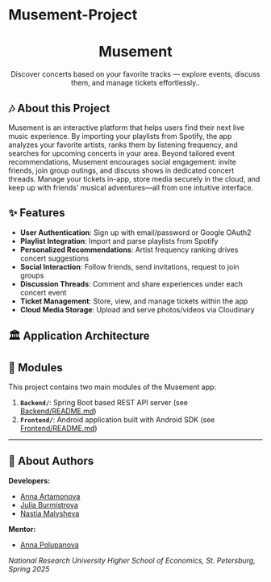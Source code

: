 # Musement-Project

<div align="center">
  <h1>Musement</h1>
  <p>Discover concerts based on your favorite tracks — explore events, discuss them, and manage tickets effortlessly..</p>
</div>

## 🎶 About this Project

Musement is an interactive platform that helps users find their next live music experience. By importing your playlists from Spotify, the app analyzes your favorite artists, ranks them by listening frequency, and searches for upcoming concerts in your area. Beyond tailored event recommendations, Musement encourages social engagement: invite friends, join group outings, and discuss shows in dedicated concert threads. Manage your tickets in-app, store media securely in the cloud, and keep up with friends’ musical adventures—all from one intuitive interface.

## ✨ Features

* **User Authentication**: Sign up with email/password or Google OAuth2
* **Playlist Integration**: Import and parse playlists from Spotify
* **Personalized Recommendations**: Artist frequency ranking drives concert suggestions
* **Social Interaction**: Follow friends, send invitations, request to join groups
* **Discussion Threads**: Comment and share experiences under each concert event
* **Ticket Management**: Store, view, and manage tickets within the app
* **Cloud Media Storage**: Upload and serve photos/videos via Cloudinary

## 🏛️ Application Architecture

<!-- Architecture diagram and high-level components go here -->

## 🧩 Modules

This project contains two main modules of the Musement app:

1. **`Backend/`**: Spring Boot based REST API server (see [Backend/README.md]((https://github.com/MusementProject/Backend/blob/main/README.md)))
2. **`Frontend/`**: Android application built with Android SDK (see [Frontend/README.md]((https://github.com/MusementProject/Frontend/blob/main/README.md)))

---

## 👥 About Authors

**Developers:**

* [Anna Artamonova](https://github.com/chepyr)
* [Julia Burmistrova](https://github.com/gtmnnn)
* [Nastia Malysheva](https://github.com/MalyshevaAN)

**Mentor:**

* [Anna Polupanova](https://github.com/polupanovaanna)

*National Research University Higher School of Economics, St. Petersburg, Spring 2025*
